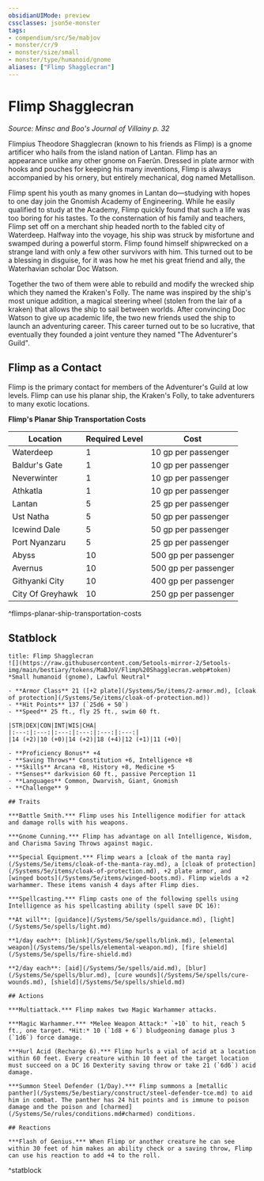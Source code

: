 ```yaml
---
obsidianUIMode: preview
cssclasses: json5e-monster
tags:
- compendium/src/5e/mabjov
- monster/cr/9
- monster/size/small
- monster/type/humanoid/gnome
aliases: ["Flimp Shagglecran"]
---
```

# Flimp Shagglecran
*Source: Minsc and Boo's Journal of Villainy p. 32*  

Flimpius Theodore Shagglecran (known to his friends as Flimp) is a gnome artificer who hails from the island nation of Lantan. Flimp has an appearance unlike any other gnome on Faerûn. Dressed in plate armor with hooks and pouches for keeping his many inventions, Flimp is always accompanied by his ornery, but entirely mechanical, dog named Metallison.

Flimp spent his youth as many gnomes in Lantan do—studying with hopes to one day join the Gnomish Academy of Engineering. While he easily qualified to study at the Academy, Flimp quickly found that such a life was too boring for his tastes. To the consternation of his family and teachers, Flimp set off on a merchant ship headed north to the fabled city of Waterdeep. Halfway into the voyage, his ship was struck by misfortune and swamped during a powerful storm. Flimp found himself shipwrecked on a strange land with only a few other survivors with him. This turned out to be a blessing in disguise, for it was how he met his great friend and ally, the Waterhavian scholar Doc Watson.

Together the two of them were able to rebuild and modify the wrecked ship which they named the Kraken's Folly. The name was inspired by the ship's most unique addition, a magical steering wheel (stolen from the lair of a kraken) that allows the ship to sail between worlds. After convincing Doc Watson to give up academic life, the two new friends used the ship to launch an adventuring career. This career turned out to be so lucrative, that eventually they founded a joint venture they named "The Adventurer's Guild".

## Flimp as a Contact

Flimp is the primary contact for members of the Adventurer's Guild at low levels. Flimp can use his planar ship, the Kraken's Folly, to take adventurers to many exotic locations.

**Flimp's Planar Ship Transportation Costs**

| Location | Required Level | Cost |
|----------|----------------|------|
| Waterdeep | 1 | 10 gp per passenger |
| Baldur's Gate | 1 | 10 gp per passenger |
| Neverwinter | 1 | 10 gp per passenger |
| Athkatla | 1 | 10 gp per passenger |
| Lantan | 5 | 25 gp per passenger |
| Ust Natha | 5 | 50 gp per passenger |
| Icewind Dale | 5 | 50 gp per passenger |
| Port Nyanzaru | 5 | 25 gp per passenger |
| Abyss | 10 | 500 gp per passenger |
| Avernus | 10 | 500 gp per passenger |
| Githyanki City | 10 | 400 gp per passenger |
| City Of Greyhawk | 10 | 250 gp per passenger |
^flimps-planar-ship-transportation-costs

## Statblock

```ad-statblock
title: Flimp Shagglecran
![](https://raw.githubusercontent.com/5etools-mirror-2/5etools-img/main/bestiary/tokens/MaBJoV/Flimp%20Shagglecran.webp#token)
*Small humanoid (gnome), Lawful Neutral*

- **Armor Class** 21 ([+2 plate](/Systems/5e/items/2-armor.md), [cloak of protection](/Systems/5e/items/cloak-of-protection.md))
- **Hit Points** 137 (`25d6 + 50`)
- **Speed** 25 ft., fly 25 ft., swim 60 ft.

|STR|DEX|CON|INT|WIS|CHA|
|:---:|:---:|:---:|:---:|:---:|:---:|
|14 (+2)|10 (+0)|14 (+2)|18 (+4)|12 (+1)|11 (+0)|

- **Proficiency Bonus** +4
- **Saving Throws** Constitution +6, Intelligence +8
- **Skills** Arcana +8, History +8, Medicine +5
- **Senses** darkvision 60 ft., passive Perception 11
- **Languages** Common, Dwarvish, Giant, Gnomish
- **Challenge** 9

## Traits

***Battle Smith.*** Flimp uses his Intelligence modifier for attack and damage rolls with his weapons.

***Gnome Cunning.*** Flimp has advantage on all Intelligence, Wisdom, and Charisma Saving Throws against magic.

***Special Equipment.*** Flimp wears a [cloak of the manta ray](/Systems/5e/items/cloak-of-the-manta-ray.md), a [cloak of protection](/Systems/5e/items/cloak-of-protection.md), +2 plate armor, and [winged boots](/Systems/5e/items/winged-boots.md). Flimp wields a +2 warhammer. These items vanish 4 days after Flimp dies.

***Spellcasting.*** Flimp casts one of the following spells using Intelligence as his spellcasting ability (spell save DC 16):

**At will**: [guidance](/Systems/5e/spells/guidance.md), [light](/Systems/5e/spells/light.md)

**1/day each**: [blink](/Systems/5e/spells/blink.md), [elemental weapon](/Systems/5e/spells/elemental-weapon.md), [fire shield](/Systems/5e/spells/fire-shield.md)

**2/day each**: [aid](/Systems/5e/spells/aid.md), [blur](/Systems/5e/spells/blur.md), [cure wounds](/Systems/5e/spells/cure-wounds.md), [shield](/Systems/5e/spells/shield.md)

## Actions

***Multiattack.*** Flimp makes two Magic Warhammer attacks.

***Magic Warhammer.*** *Melee Weapon Attack:* `+10` to hit, reach 5 ft., one target. *Hit:* 10 (`1d8 + 6`) bludgeoning damage plus 3 (`1d6`) force damage.

***Hurl Acid (Recharge 6).*** Flimp hurls a vial of acid at a location within 60 feet. Every creature within 10 feet of the target location must succeed on a DC 16 Dexterity saving throw or take 21 (`6d6`) acid damage.

***Summon Steel Defender (1/Day).*** Flimp summons a [metallic panther](/Systems/5e/bestiary/construct/steel-defender-tce.md) to aid him in combat. The panther has 24 hit points and is immune to poison damage and the poison and [charmed](/Systems/5e/rules/conditions.md#charmed) conditions.

## Reactions

***Flash of Genius.*** When Flimp or another creature he can see within 30 feet of him makes an ability check or a saving throw, Flimp can use his reaction to add +4 to the roll.
```
^statblock